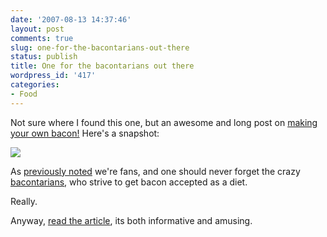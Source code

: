 ```yaml
---
date: '2007-08-13 14:37:46'
layout: post
comments: true
slug: one-for-the-bacontarians-out-there
status: publish
title: One for the bacontarians out there
wordpress_id: '417'
categories:
- Food
---
```


Not sure where I found this one, but an awesome and long post on [making your own bacon!](http://www.bsbrewing.com/blog/?p=261) Here's a snapshot:


![](http://www.phfactor.net/wp-pics/14-disperse-to-packaging-wp.jpg)


As [previously noted](http://www.phfactor.net/wp/2006/08/21/bacon-of-the-month-club/) we're fans, and one should never forget the crazy [bacontarians](http://bacontarian.com/), who strive to get bacon accepted as a diet.

Really.

Anyway, [read the article](http://www.bsbrewing.com/blog/?p=261), its both informative and amusing.
